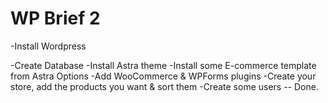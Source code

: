 # WP Brief 2

-Install Wordpress

-Create Database
-Install Astra theme
-Install some E-commerce template from Astra Options
-Add WooCommerce & WPForms plugins
-Create your store, add the products you want & sort them
-Create some users
-- Done.
